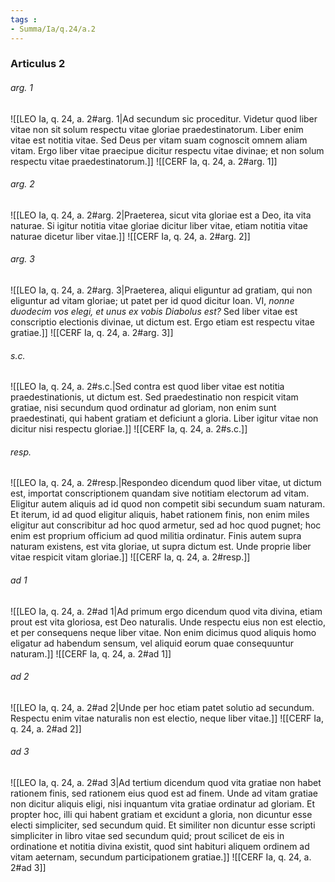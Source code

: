 ```yaml
---
tags : 
- Summa/Ia/q.24/a.2
---
```


### Articulus 2

###### arg. 1
![[LEO Ia, q. 24, a. 2#arg. 1|Ad secundum sic proceditur. Videtur quod liber vitae non sit solum respectu vitae gloriae praedestinatorum. Liber enim vitae est notitia vitae. Sed Deus per vitam suam cognoscit omnem aliam vitam. Ergo liber vitae praecipue dicitur respectu vitae divinae; et non solum respectu vitae praedestinatorum.]]
![[CERF Ia, q. 24, a. 2#arg. 1]]

###### arg. 2
![[LEO Ia, q. 24, a. 2#arg. 2|Praeterea, sicut vita gloriae est a Deo, ita vita naturae. Si igitur notitia vitae gloriae dicitur liber vitae, etiam notitia vitae naturae dicetur liber vitae.]]
![[CERF Ia, q. 24, a. 2#arg. 2]]

###### arg. 3
![[LEO Ia, q. 24, a. 2#arg. 3|Praeterea, aliqui eliguntur ad gratiam, qui non eliguntur ad vitam gloriae; ut patet per id quod dicitur Ioan. VI, *nonne duodecim vos elegi, et unus ex vobis Diabolus est?* Sed liber vitae est conscriptio electionis divinae, ut dictum est. Ergo etiam est respectu vitae gratiae.]]
![[CERF Ia, q. 24, a. 2#arg. 3]]

###### s.c.
![[LEO Ia, q. 24, a. 2#s.c.|Sed contra est quod liber vitae est notitia praedestinationis, ut dictum est. Sed praedestinatio non respicit vitam gratiae, nisi secundum quod ordinatur ad gloriam, non enim sunt praedestinati, qui habent gratiam et deficiunt a gloria. Liber igitur vitae non dicitur nisi respectu gloriae.]]
![[CERF Ia, q. 24, a. 2#s.c.]]

###### resp.
![[LEO Ia, q. 24, a. 2#resp.|Respondeo dicendum quod liber vitae, ut dictum est, importat conscriptionem quandam sive notitiam electorum ad vitam. Eligitur autem aliquis ad id quod non competit sibi secundum suam naturam. Et iterum, id ad quod eligitur aliquis, habet rationem finis, non enim miles eligitur aut conscribitur ad hoc quod armetur, sed ad hoc quod pugnet; hoc enim est proprium officium ad quod militia ordinatur. Finis autem supra naturam existens, est vita gloriae, ut supra dictum est. Unde proprie liber vitae respicit vitam gloriae.]]
![[CERF Ia, q. 24, a. 2#resp.]]

###### ad 1
![[LEO Ia, q. 24, a. 2#ad 1|Ad primum ergo dicendum quod vita divina, etiam prout est vita gloriosa, est Deo naturalis. Unde respectu eius non est electio, et per consequens neque liber vitae. Non enim dicimus quod aliquis homo eligatur ad habendum sensum, vel aliquid eorum quae consequuntur naturam.]]
![[CERF Ia, q. 24, a. 2#ad 1]]

###### ad 2
![[LEO Ia, q. 24, a. 2#ad 2|Unde per hoc etiam patet solutio ad secundum. Respectu enim vitae naturalis non est electio, neque liber vitae.]]
![[CERF Ia, q. 24, a. 2#ad 2]]

###### ad 3
![[LEO Ia, q. 24, a. 2#ad 3|Ad tertium dicendum quod vita gratiae non habet rationem finis, sed rationem eius quod est ad finem. Unde ad vitam gratiae non dicitur aliquis eligi, nisi inquantum vita gratiae ordinatur ad gloriam. Et propter hoc, illi qui habent gratiam et excidunt a gloria, non dicuntur esse electi simpliciter, sed secundum quid. Et similiter non dicuntur esse scripti simpliciter in libro vitae sed secundum quid; prout scilicet de eis in ordinatione et notitia divina existit, quod sint habituri aliquem ordinem ad vitam aeternam, secundum participationem gratiae.]]
![[CERF Ia, q. 24, a. 2#ad 3]]

